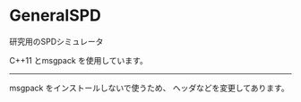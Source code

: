 GeneralSPD
======================
研究用のSPDシミュレータ

C++11 とmsgpack を使用しています。


--------
msgpack をインストールしないで使うため、
ヘッダなどを変更してあります。
